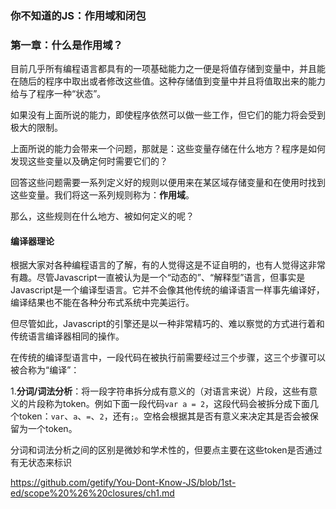 ### 你不知道的JS：作用域和闭包

### 第一章：什么是作用域？

目前几乎所有编程语言都具有的一项基础能力之一便是将值存储到变量中，并且能在随后的程序中取出或者修改这些值。这种存储值到变量中并且将值取出来的能力给与了程序一种“状态”。

如果没有上面所说的能力，即使程序依然可以做一些工作，但它们的能力将会受到极大的限制。

上面所说的能力会带来一个问题，那就是：这些变量存储在什么地方？程序是如何发现这些变量以及确定何时需要它们的？

回答这些问题需要一系列定义好的规则以便用来在某区域存储变量和在使用时找到这些变量。我们将这一系列规则称为：__作用域__。

那么，这些规则在什么地方、被如何定义的呢？

#### 编译器理论

根据大家对各种编程语言的了解，有的人觉得这是不证自明的，也有人觉得这非常有趣。尽管Javascript一直被认为是一个“动态的”、“解释型”语言，但事实是Javascript是一个编译型语言。它并不会像其他传统的编译语言一样事先编译好，编译结果也不能在各种分布式系统中完美运行。

但尽管如此，Javascript的引擎还是以一种非常精巧的、难以察觉的方式进行着和传统语言编译器相同的操作。

在传统的编译型语言中，一段代码在被执行前需要经过三个步骤，这三个步骤可以被合称为“编译”：

1.**分词/词法分析**：将一段字符串拆分成有意义的（对语言来说）片段，这些有意义的片段称为token。例如下面一段代码`var a = 2`，这段代码会被拆分成下面几个token：`var`、`a`、`=`、`2`，还有`;`。空格会根据其是否有意义来决定其是否会被保留为一个token。

分词和词法分析之间的区别是微妙和学术性的，但要点主要在这些token是否通过有无状态来标识





<https://github.com/getify/You-Dont-Know-JS/blob/1st-ed/scope%20%26%20closures/ch1.md>
